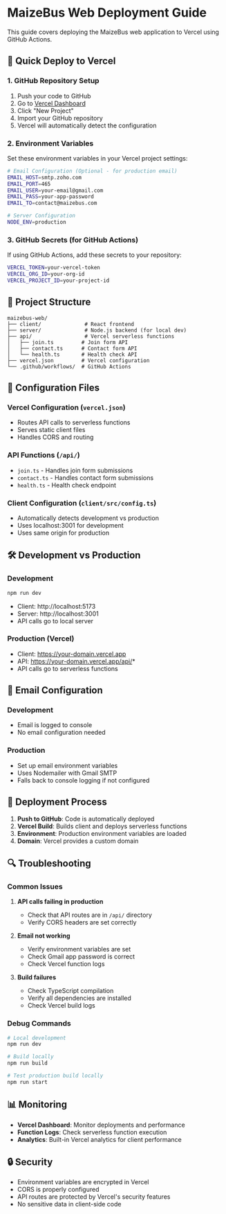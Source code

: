 # MaizeBus Web Deployment Guide

This guide covers deploying the MaizeBus web application to Vercel using GitHub Actions.

## 🚀 Quick Deploy to Vercel

### 1. GitHub Repository Setup
1. Push your code to GitHub
2. Go to [Vercel Dashboard](https://vercel.com/dashboard)
3. Click "New Project"
4. Import your GitHub repository
5. Vercel will automatically detect the configuration

### 2. Environment Variables
Set these environment variables in your Vercel project settings:

```bash
# Email Configuration (Optional - for production email)
EMAIL_HOST=smtp.zoho.com
EMAIL_PORT=465
EMAIL_USER=your-email@gmail.com
EMAIL_PASS=your-app-password
EMAIL_TO=contact@maizebus.com

# Server Configuration
NODE_ENV=production
```

### 3. GitHub Secrets (for GitHub Actions)
If using GitHub Actions, add these secrets to your repository:

```bash
VERCEL_TOKEN=your-vercel-token
VERCEL_ORG_ID=your-org-id
VERCEL_PROJECT_ID=your-project-id
```

## 📁 Project Structure

```
maizebus-web/
├── client/              # React frontend
├── server/              # Node.js backend (for local dev)
├── api/                 # Vercel serverless functions
│   ├── join.ts         # Join form API
│   ├── contact.ts      # Contact form API
│   └── health.ts       # Health check API
├── vercel.json         # Vercel configuration
└── .github/workflows/  # GitHub Actions
```

## 🔧 Configuration Files

### Vercel Configuration (`vercel.json`)
- Routes API calls to serverless functions
- Serves static client files
- Handles CORS and routing

### API Functions (`/api/`)
- `join.ts` - Handles join form submissions
- `contact.ts` - Handles contact form submissions  
- `health.ts` - Health check endpoint

### Client Configuration (`client/src/config.ts`)
- Automatically detects development vs production
- Uses localhost:3001 for development
- Uses same origin for production

## 🛠️ Development vs Production

### Development
```bash
npm run dev
```
- Client: http://localhost:5173
- Server: http://localhost:3001
- API calls go to local server

### Production (Vercel)
- Client: https://your-domain.vercel.app
- API: https://your-domain.vercel.app/api/*
- API calls go to serverless functions

## 📧 Email Configuration

### Development
- Email is logged to console
- No email configuration needed

### Production
- Set up email environment variables
- Uses Nodemailer with Gmail SMTP
- Falls back to console logging if not configured

## 🚀 Deployment Process

1. **Push to GitHub**: Code is automatically deployed
2. **Vercel Build**: Builds client and deploys serverless functions
3. **Environment**: Production environment variables are loaded
4. **Domain**: Vercel provides a custom domain

## 🔍 Troubleshooting

### Common Issues

1. **API calls failing in production**
   - Check that API routes are in `/api/` directory
   - Verify CORS headers are set correctly

2. **Email not working**
   - Verify environment variables are set
   - Check Gmail app password is correct
   - Check Vercel function logs

3. **Build failures**
   - Check TypeScript compilation
   - Verify all dependencies are installed
   - Check Vercel build logs

### Debug Commands

```bash
# Local development
npm run dev

# Build locally
npm run build

# Test production build locally
npm run start
```

## 📊 Monitoring

- **Vercel Dashboard**: Monitor deployments and performance
- **Function Logs**: Check serverless function execution
- **Analytics**: Built-in Vercel analytics for client performance

## 🔒 Security

- Environment variables are encrypted in Vercel
- CORS is properly configured
- API routes are protected by Vercel's security features
- No sensitive data in client-side code
